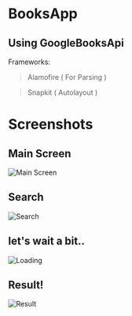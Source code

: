 # BooksApp
## Using GoogleBooksApi

Frameworks: 
   >Alamofire ( For Parsing )
  
   >Snapkit ( Autolayout )
  
  
  
 # Screenshots
## Main Screen 
![Main Screen](https://i.ibb.co/MsrYYp2/IMAGE-2023-01-14-03-22-10.jpg) 
## Search
![Search](https://i.ibb.co/myWzF8S/IMAGE-2023-01-14-03-33-18.jpg)
## let's wait a bit..
![Loading](https://i.ibb.co/5cqHrjz/IMAGE-2023-01-14-03-35-02.jpg)
## Result!
![Result](https://i.ibb.co/D1prQ5f/IMAGE-2023-01-14-03-35-49.jpg)
